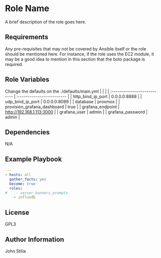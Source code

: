 Role Name
=========

A brief description of the role goes here.

Requirements
------------

Any pre-requisites that may not be covered by Ansible itself or the role should be mentioned here. For instance, if the role uses the EC2 module, it may be a good idea to mention in this section that the boto package is required.

Role Variables
--------------

Change the defaults on the ./defaults/main.yml
|                             |                           |
| :--------------------------- | :------------------------- |
| http_bind_ip_port           | 0.0.0.0:8888              |
| udp_bind_ip_port            | 0.0.0.0:8089              |
| database                    | proxmox                   |
| provision_grafana_dashboard | true                      |
| grafana_endpoint            | http://192.168.1.113:3000 |
| grafana_user                | admin                     |
| grafana_password            | admin                     |

Dependencies
------------

N/A

Example Playbook
----------------
```yaml
---
- hosts: all
  gather_facts: yes
  become: true
  roles:
#    - server_banners_prompts
    - influxdb
```

License
-------

GPL3

Author Information
------------------

John Stilia